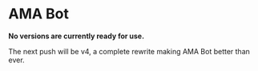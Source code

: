# AMA Bot

**No versions are currently ready for use.**

The next push will be v4, a complete rewrite making AMA Bot better than ever.
